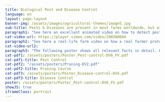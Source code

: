 ```yaml
---
title: Biological Pest and Disease Control
language: en
layout: page-layout
banner-img: /assets/images/agricultural-themes/image5.jpg
sub-title: Pests & Diseases are present in most farms worldwide, but with simple measures and practices one can reduce them significantly.  
paragraph1: "See here an excellent animated video on how to detect pests & diseases and also different options to control pests & diseases without using pesticides:"
cat-video-url: https://player.vimeo.com/video/290380684
paragraph2: "See here a real-life farm video on how a real farmer protects his crop from pests & diseases using various organic possibilities:" 
cat-video-url2:
paragraph3: "The following poster shows all relevant facts in detail. Have a look at it:"
cat-pdf1: /assets/posters/Poster_Pest-control-DV6_FV.pdf
cat-pdf1-title: Pest Control
cat-pdf2: "/assets/posters/Pruning-DV2.pdf"
cat-pdf2-title: Pruning Course
cat-pdf3: /assets/posters/Poster_Disease-control-DV4.pdf
cat-pdf3-title: Disease Control
poster: /assets/posters/Poster_Pest-control-DV6_FV.pdf
showJS: true
iframeClass: portrait
---
```

